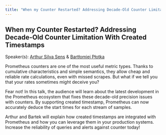 ```yaml
---
title: "When my Counter Restarted? Addressing Decade-Old Counter Limitation With Created Timestamps"
---
```


## When my Counter Restarted? Addressing Decade-Old Counter Limitation With Created Timestamps

Speaker(s): [Arthur Silva Sens](../../speakers/arthur-silva-sens) & [Bartłomiej Płotka](../../speakers/bartlomiej-plotka)

Prometheus counters are one of the most useful metric types. Thanks to cumulative characteristics and simple semantics, they allow cheap and reliable rate calculations, even with missed scrapes. But what if we tell you that your rates sometimes might deceive you?

Fear not! In this talk, the audience will learn about the latest development in the Prometheus ecosystem that fixes these decade-old precision issues with counters. By supporting created timestamp, Prometheus can now accurately deduce the start times for each stream of samples.

Arthur and Bartek will explain how created timestamps are integrated with Prometheus and how you can leverage them in your production systems. Increase the reliability of queries and alerts against counter today!
